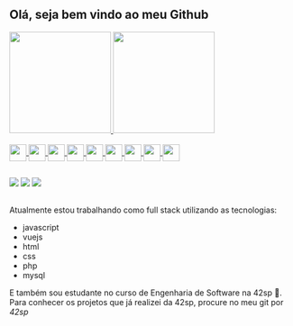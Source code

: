 ## Olá, seja bem vindo ao meu Github

<div>
  <a href="https://github.com/GustavoPix">
  <img height="180em" src="https://github-readme-stats.vercel.app/api?username=GustavoPix&show_icons=true&theme=dracula&include_all_commits=true&count_private=true"/>
  <img height="180em" src="https://github-readme-stats.vercel.app/api/top-langs/?username=GustavoPix&layout=compact&langs_count=7&theme=dracula"/>
</div>
<div style="display: inline_block"><br>
  <img align="center" height="30" src="https://cdn.jsdelivr.net/gh/devicons/devicon/icons/javascript/javascript-original.svg" />
  <img align="center" height="30" src="https://cdn.jsdelivr.net/gh/devicons/devicon/icons/html5/html5-original-wordmark.svg" />
  <img align="center" height="30" src="https://cdn.jsdelivr.net/gh/devicons/devicon/icons/css3/css3-original-wordmark.svg" />
  <img align="center" height="30" src="https://cdn.jsdelivr.net/gh/devicons/devicon/icons/vuejs/vuejs-original.svg" />
  <img align="center" height="30" src="https://cdn.jsdelivr.net/gh/devicons/devicon/icons/sass/sass-original.svg" />
  <img align="center" height="30" src="https://cdn.jsdelivr.net/gh/devicons/devicon/icons/csharp/csharp-original.svg" />
  <img align="center" height="30" src="https://cdn.jsdelivr.net/gh/devicons/devicon/icons/unity/unity-original.svg" />
  <img align="center" height="30" src="https://cdn.jsdelivr.net/gh/devicons/devicon/icons/mysql/mysql-original.svg" />
  <img align="center" height="30" src="https://cdn.jsdelivr.net/gh/devicons/devicon/icons/php/php-original.svg" />
</div>

##
  
 <a href="https://www.linkedin.com/in/gustavopix/"><img src="https://img.shields.io/badge/LinkedIn-0077B5?style=for-the-badge&logo=linkedin&logoColor=white"></a> 
 <a href="https://www.twitch.tv/gustavopix"><img src="https://img.shields.io/badge/Twitch-9146FF?style=for-the-badge&logo=twitch&logoColor=white"></a> 
 <a href="https://steamcommunity.com/id/GustavoPix"><img src="https://img.shields.io/badge/Steam-000000?style=for-the-badge&logo=steam&logoColor=white"></a> 

##
  
Atualmente estou trabalhando como full stack utilizando as tecnologias:
 
- javascript
- vuejs
- html
- css
- php
- mysql
  
E também sou estudante no curso de Engenharia de Software na 42sp 🙂. Para conhecer os projetos que já realizei da 42sp, procure no meu git por *42sp*

